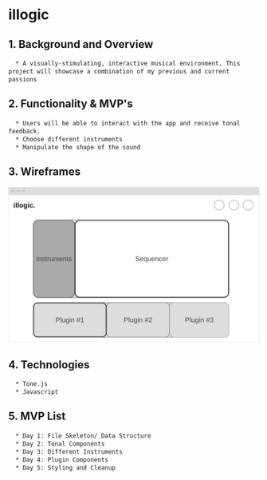 # illogic

## 1. Background and Overview
      * A visually-stimulating, interactive musical environment. This project will showcase a combination of my previous and current passions


## 2. Functionality & MVP's
      * Users will be able to interact with the app and receive tonal feedback.
      * Choose different instruments
      * Manipulate the shape of the sound


## 3. Wireframes

![](src/images/wireframe.png)

## 4. Technologies
      * Tone.js
      * Javascript
      
## 5. MVP List
      * Day 1: File Skeleton/ Data Structure
      * Day 2: Tonal Components
      * Day 3: Different Instruments
      * Day 4: Plugin Components 
      * Day 5: Styling and Cleanup
      

